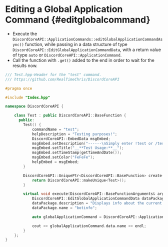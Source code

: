 Editing a Global Application Command {#editglobalcommand}
============
- Execute the `DiscordCoreAPI::ApplicationCommands::editGlobalApplicationCommandAsync()` function, while passing in a data structure of type `DiscordCoreAPI::EditGlobalApplicationCommandData`, with a return value of type `auto` or `DiscordCoreAPI::ApplicationCommand`.
- Call the function with `.get()` added to the end in order to wait for the results now.

```cpp
/// Test.hpp-Header for the "test" command.
/// https://github.com/RealTimeChris/DiscordCoreAPI

#pragma once

#include "Index.hpp"

namespace DiscordCoreAPI {

	class Test : public DiscordCoreAPI::BaseFunction {
	  public:
		Test() {
			commandName = "test";
			helpDescription = "Testing purposes!";
			DiscordCoreAPI::EmbedData msgEmbed;
			msgEmbed.setDescription("------\nSimply enter !test or /test!\n------");
			msgEmbed.setTitle("__**Test Usage:**__");
			msgEmbed.setTimeStamp(getTimeAndDate());
			msgEmbed.setColor("FeFeFe");
			helpEmbed = msgEmbed;
		}

		DiscordCoreAPI::UniquePtr<DiscordCoreAPI::BaseFunction> create() {
			return DiscordCoreAPI::makeUnique<Test>();
		}

		virtual void execute(DiscordCoreAPI::BaseFunctionArguments& args) {
			DiscordCoreAPI::EditGlobalApplicationCommandData dataPackage;
			dataPackage.description = "Displays info about the current bot.";
			dataPackage.name = "botinfo";

			auto globalApplicationCommand = DiscordCoreAPI::ApplicationCommands::editGlobalApplicationCommandAsync(dataPackage).get();

			cout << globalApplicationCommand.data.name << endl;
		}
	};
}

```